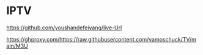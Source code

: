 # IPTV
https://github.com/youshandefeiyang/live-Url

https://ghproxy.com/https://raw.githubusercontent.com/vamoschuck/TV/main/M3U
